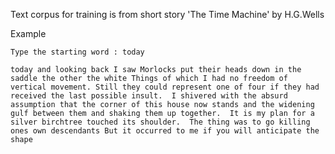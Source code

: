Text corpus for training is from short story 'The Time Machine' by H.G.Wells

Example

	Type the starting word : today

	today and looking back I saw Morlocks put their heads down in the saddle the other the white Things of which I had no freedom of vertical movement. Still they could represent one of four if they had received the last possible insult.  I shivered with the absurd assumption that the corner of this house now stands and the widening gulf between them and shaking them up together.  It is my plan for a silver birchtree touched its shoulder.  The thing was to go killing ones own descendants But it occurred to me if you will anticipate the shape
